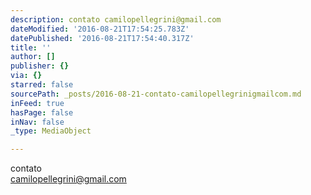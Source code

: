 ```yaml
---
description: contato camilopellegrini@gmail.com
dateModified: '2016-08-21T17:54:25.783Z'
datePublished: '2016-08-21T17:54:40.317Z'
title: ''
author: []
publisher: {}
via: {}
starred: false
sourcePath: _posts/2016-08-21-contato-camilopellegrinigmailcom.md
inFeed: true
hasPage: false
inNav: false
_type: MediaObject

---
```

contato  
camilopellegrini@gmail.com